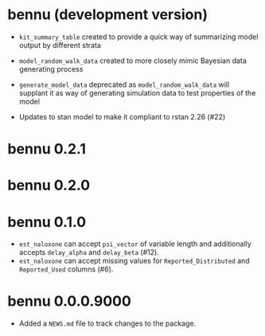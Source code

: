 # bennu (development version)

* `kit_summary_table` created to provide a quick way of summarizing model 
output by different strata

* `model_random_walk_data` created to more closely mimic Bayesian data 
generating process

* `generate_model_data` deprecated as `model_random_walk_data` will supplant it
as way of generating simulation data to test properties of the model

* Updates to stan model to make it compliant to rstan 2.26 (#22)

# bennu 0.2.1

# bennu 0.2.0

# bennu 0.1.0

* `est_naloxone` can accept `psi_vector` of variable length and additionally
accepts `delay_alpha` and `delay_beta` (#12).
* `est_naloxone` can accept missing values for `Reported_Distributed` and
`Reported_Used` columns (#6).

# bennu 0.0.0.9000

* Added a `NEWS.md` file to track changes to the package.
